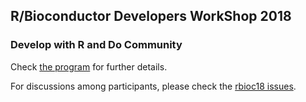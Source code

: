## R/Bioconductor Developers WorkShop 2018
### Develop with R and Do Community

Check [the program](R-Bioconductor-2018_Program.rmd) for further details.

For discussions among participants, please check the [rbioc18 issues](https://github.com/ComunidadBioInfo/rbioc18/issues).
